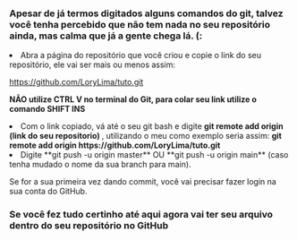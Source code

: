 <h3>Apesar de já termos digitados alguns comandos do git, talvez você tenha percebido que não tem nada no seu repositório ainda, mas calma que já a gente chega lá. (:</h3>

<li> Abra a página do repositório que você criou e copie o link do seu repositório, ele vai ser mais ou menos assim:

https://github.com/LoryLima/tuto.git

<strong>NÃO utilize CTRL V no terminal do Git, para colar seu link utilize o comando SHIFT INS</strong>

<li> Com o link copiado, vá até o seu git bash e digite <strong>git remote add origin (link do seu repositorio) </strong>, utilizando o meu como exemplo seria assim: <strong> git remote add origin https://github.com/LoryLima/tuto.git </strong>


<li> Digite **git push -u origin master** OU **git push -u origin main** (caso tenha mudado o nome da sua branch para main).



Se for a sua primeira vez dando commit, você vai precisar fazer login na sua conta do GitHub.



<h3>Se você fez tudo certinho até aqui agora vai ter seu arquivo dentro do seu repositório no GitHub </h3>


